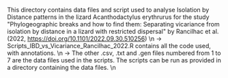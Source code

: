 This directory contains data files and script used to analyse Isolation by Distance patterns in the lizard Acanthodactylus erythrurus for the study "Phylogeographic breaks and how to find them: Separating vicariance from isolation by distance in a lizard with restricted dispersal" by Rancilhac et al. (2022, https://doi.org/10.1101/2022.09.30.510256) \n
-> Scripts_IBD_vs_Vicariance_Rancilhac_2022.R contains all the code used, with annotations. \n
-> The other .csv, .txt and .gen files numbered from 1 to 7 are the data files used in the scripts. The scripts can be run as provided in a directory containing the data files. \n
